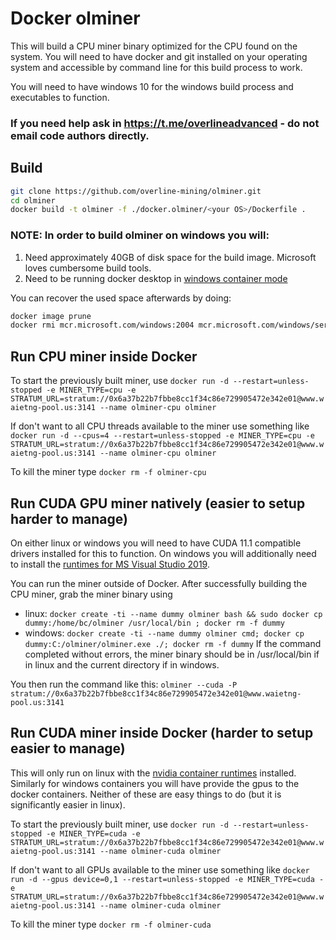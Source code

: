 # Docker olminer

This will build a CPU miner binary optimized for the CPU found on the system.
You will need to have docker and git installed on your operating system and accessible by command line for this build process to work.

You will need to have windows 10 for the windows build process and executables to function.

### If you need help ask in https://t.me/overlineadvanced - do not email code authors directly.

## Build

```bash
git clone https://github.com/overline-mining/olminer.git
cd olminer
docker build -t olminer -f ./docker.olminer/<your OS>/Dockerfile .
```

### NOTE: In order to build olminer on windows you will:
  1. Need approximately 40GB of disk space for the build image. Microsoft loves cumbersome build tools.
  2. Need to be running docker desktop in [windows container mode](https://markheath.net/posts/2019/docker-desktop-windows-and-linux-1.png)

You can recover the used space afterwards by doing:
  ```bash
  docker image prune
  docker rmi mcr.microsoft.com/windows:2004 mcr.microsoft.com/windows/servercore:2004
  ```

## Run CPU miner inside Docker

To start the previously built miner, use ```docker run -d --restart=unless-stopped -e MINER_TYPE=cpu -e STRATUM_URL=stratum://0x6a37b22b7fbbe8cc1f34c86e729905472e342e01@www.waietng-pool.us:3141 --name olminer-cpu olminer```

If don't want to all CPU threads available to the miner use something like ```docker run -d --cpus=4 --restart=unless-stopped -e MINER_TYPE=cpu -e STRATUM_URL=stratum://0x6a37b22b7fbbe8cc1f34c86e729905472e342e01@www.waietng-pool.us:3141 --name olminer-cpu olminer```

To kill the miner type ```docker rm -f olminer-cpu```

## Run CUDA GPU miner natively (easier to setup harder to manage)

On either linux or windows you will need to have CUDA 11.1 compatible drivers installed for this to function.
On windows you will additionally need to install the [runtimes for MS Visual Studio 2019](https://aka.ms/vs/16/release/VC_redist.x64.exe).

You can run the miner outside of Docker. After successfully building the CPU miner, grab the miner binary using
- linux: ```docker create -ti --name dummy olminer bash && sudo docker cp dummy:/home/bc/olminer /usr/local/bin ; docker rm -f dummy```
- windows: ```docker create -ti --name dummy olminer cmd; docker cp dummy:C:/olminer/olminer.exe ./; docker rm -f dummy```
If the command completed without errors, the miner binary should be in /usr/local/bin if in linux and the current directory if in windows.

You then run the command like this:
```olminer --cuda -P stratum://0x6a37b22b7fbbe8cc1f34c86e729905472e342e01@www.waietng-pool.us:3141```

## Run CUDA miner inside Docker (harder to setup easier to manage)

This will only run on linux with the [nvidia container runtimes](https://nvidia.github.io/nvidia-container-runtime/) installed.
Similarly for windows containers you will have provide the gpus to the docker containers. 
Neither of these are easy things to do (but it is significantly easier in linux).

To start the previously built miner, use ```docker run -d --restart=unless-stopped -e MINER_TYPE=cuda -e STRATUM_URL=stratum://0x6a37b22b7fbbe8cc1f34c86e729905472e342e01@www.waietng-pool.us:3141 --name olminer-cuda olminer```

If don't want to all GPUs available to the miner use something like ```docker run -d --gpus device=0,1 --restart=unless-stopped -e MINER_TYPE=cuda -e STRATUM_URL=stratum://0x6a37b22b7fbbe8cc1f34c86e729905472e342e01@www.waietng-pool.us:3141 --name olminer-cuda olminer```

To kill the miner type ```docker rm -f olminer-cuda```
